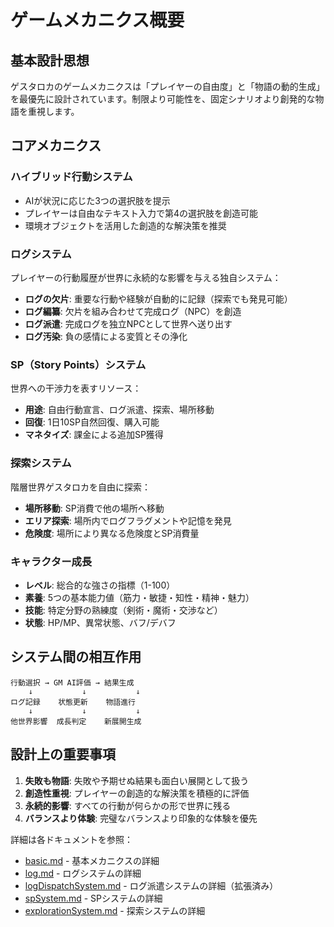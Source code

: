 # ゲームメカニクス概要

## 基本設計思想
ゲスタロカのゲームメカニクスは「プレイヤーの自由度」と「物語の動的生成」を最優先に設計されています。制限より可能性を、固定シナリオより創発的な物語を重視します。

## コアメカニクス

### ハイブリッド行動システム
- AIが状況に応じた3つの選択肢を提示
- プレイヤーは自由なテキスト入力で第4の選択肢を創造可能
- 環境オブジェクトを活用した創造的な解決策を推奨

### ログシステム
プレイヤーの行動履歴が世界に永続的な影響を与える独自システム：
- **ログの欠片**: 重要な行動や経験が自動的に記録（探索でも発見可能）
- **ログ編纂**: 欠片を組み合わせて完成ログ（NPC）を創造
- **ログ派遣**: 完成ログを独立NPCとして世界へ送り出す
- **ログ汚染**: 負の感情による変質とその浄化

### SP（Story Points）システム
世界への干渉力を表すリソース：
- **用途**: 自由行動宣言、ログ派遣、探索、場所移動
- **回復**: 1日10SP自然回復、購入可能
- **マネタイズ**: 課金による追加SP獲得

### 探索システム
階層世界ゲスタロカを自由に探索：
- **場所移動**: SP消費で他の場所へ移動
- **エリア探索**: 場所内でログフラグメントや記憶を発見
- **危険度**: 場所により異なる危険度とSP消費量

### キャラクター成長
- **レベル**: 総合的な強さの指標（1-100）
- **素養**: 5つの基本能力値（筋力・敏捷・知性・精神・魅力）
- **技能**: 特定分野の熟練度（剣術・魔術・交渉など）
- **状態**: HP/MP、異常状態、バフ/デバフ

## システム間の相互作用

```
行動選択 → GM AI評価 → 結果生成
    ↓           ↓           ↓
ログ記録    状態更新    物語進行
    ↓           ↓           ↓
他世界影響  成長判定    新展開生成
```

## 設計上の重要事項

1. **失敗も物語**: 失敗や予期せぬ結果も面白い展開として扱う
2. **創造性重視**: プレイヤーの創造的な解決策を積極的に評価
3. **永続的影響**: すべての行動が何らかの形で世界に残る
4. **バランスより体験**: 完璧なバランスより印象的な体験を優先

詳細は各ドキュメントを参照：
- [basic.md](basic.md) - 基本メカニクスの詳細
- [log.md](log.md) - ログシステムの詳細
- [logDispatchSystem.md](logDispatchSystem.md) - ログ派遣システムの詳細（拡張済み）
- [spSystem.md](spSystem.md) - SPシステムの詳細
- [explorationSystem.md](explorationSystem.md) - 探索システムの詳細